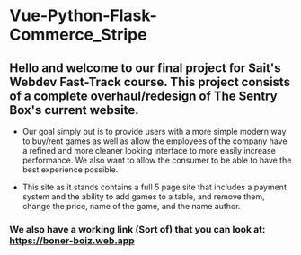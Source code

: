 # Vue-Python-Flask-Commerce_Stripe

## Hello and welcome to our final project for Sait's Webdev Fast-Track course. This project consists of a complete overhaul/redesign of The Sentry Box's current website. 

- Our goal simply put is to provide users with a more simple modern way to buy/rent games as well as allow the employees of the company have a refined and more cleaner looking interface to more easily increase performance. We also want to allow the consumer to be able to have the best
experience possible.

- This site as it stands contains a full 5 page site that includes a payment system and the ability to add games to a table, and remove them, change the price, name of the game, and the name author.

### We also have a working link (Sort of) that you can look at: https://boner-boiz.web.app
